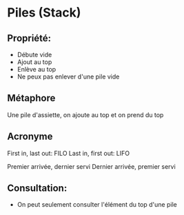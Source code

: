 # Piles (Stack)

## Propriété:

- Débute vide
- Ajout au top
- Enlève au top
- Ne peux pas enlever d'une pile vide

## Métaphore

Une pile d'assiette, on ajoute au top et on prend du top

## Acronyme

First in, last out: FILO
Last in, first out: LIFO

Premier arrivée, dernier servi
Dernier arrivée, premier servi

## Consultation:
- On peut seulement consulter l'élément du top d'une pile
